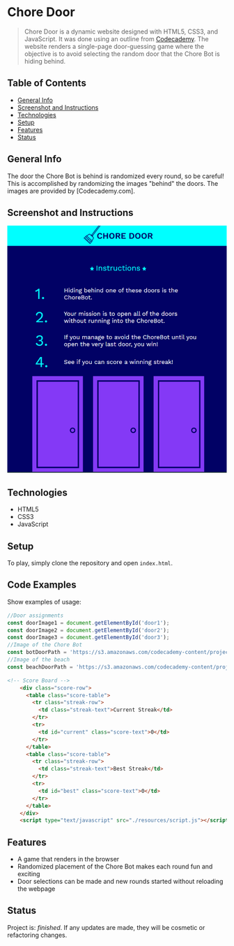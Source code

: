 # Chore Door
> Chore Door is a dynamic website designed with HTML5, CSS3, and JavaScript. It was done using an outline from [Codecademy](https://www.codecademy.com). The website renders a single-page door-guessing game where the objective is to avoid selecting the random door that the Chore Bot is hiding behind.

## Table of Contents
* [General Info](#general-info)
* [Screenshot and Instructions](#screenshot-and-instructions)
* [Technologies](#technologies)
* [Setup](#setup)
* [Features](#features)
* [Status](#status)

## General Info
The door the Chore Bot is behind is randomized every round, so be careful! This is accomplished by randomizing the images "behind" the doors. The images are provided by [Codecademy.com].

## Screenshot and Instructions
![Game start and instructions](./resources/Screenshot.png)

## Technologies
* HTML5
* CSS3
* JavaScript

## Setup
To play, simply clone the repository and open `index.html`.

## Code Examples
Show examples of usage:
```javascript
//Door assignments
const doorImage1 = document.getElementById('door1');
const doorImage2 = document.getElementById('door2');
const doorImage3 = document.getElementById('door3');
//Image of the Chore Bot
const botDoorPath = 'https://s3.amazonaws.com/codecademy-content/projects/chore-door/images/robot.svg';
//Image of the beach
const beachDoorPath = 'https://s3.amazonaws.com/codecademy-content/projects/chore-door/images/beach.svg';
```
```html
<!-- Score Board -->
    <div class="score-row">
      <table class="score-table">
        <tr class="streak-row">
          <td class="streak-text">Current Streak</td>
        </tr>
        <tr>
          <td id="current" class="score-text">0</td>
        </tr>
      </table>
      <table class="score-table">
        <tr class="streak-row">
          <td class="streak-text">Best Streak</td>
        </tr>
        <tr>
          <td id="best" class="score-text">0</td>
        </tr>
      </table>
    </div>
    <script type="text/javascript" src="./resources/script.js"></script>
```

## Features
* A game that renders in the browser
* Randomized placement of the Chore Bot makes each round fun and exciting
* Door selections can be made and new rounds started without reloading the webpage

## Status
Project is: _finished_. If any updates are made, they will be cosmetic or refactoring changes.
